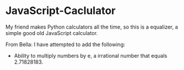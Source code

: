 # JavaScript-Caclulator
My friend makes Python calculators all the time, so this is a equalizer, a simple good old JavaScript calculator.


From Bella:
I have attempted to add the following:

* Ability to multiply numbers by e, a irrational number that equals 2.71828183. 
